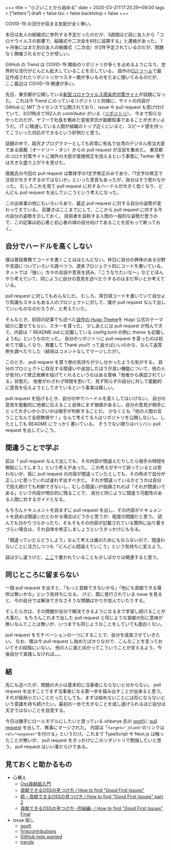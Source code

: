 +++
title = "小さいことから始める"
date = 2020-03-21T17:25:29+09:00
tags = ["letters"]
draft = false
toc = false
backtotop = false
+++

COVID-19 の流行が収まる気配が全く無い。

本日は友人の結婚式に参列する予定だったのだが、3週間ほど前に友人から「コロナウイルスの影響で、結婚式や二次会を8月に延期する」と連絡があった。
1ヶ月後にはまた別の友人の結婚式（二次会）が2件予定されているのだが、問題なく開催されるかどうか怪しい。

GitHub の Trend は COVID-19 関係のリポジトリが多くを占めるようになり、世界的な流行がどんどん拡大していることを示している。
自作の[CLI ツール](https://github.com/matsuyoshi30/go-trendrepo)で最近作成されたリポジトリかつスター数が多いものをたまに覗いてみるのだが、
ここ最近は COVID-19 関連が多い。

先日、東京都が公開している[新型コロナウイルス感染症対策サイト](https://stopcovid19.metro.tokyo.lg.jp/)が話題になった。
これは今 Trend にのっているリポジトリと同様に、サイトの内容が GitHub に MIT ライセンスで公開されており、issue や pull request も受け付けていて、3/21時点で192人の contributor がいる（[リポジトリ](https://github.com/tokyo-metropolitan-gov/covid19)）。
今まで知らなかったのだが、ヤフーで社長を務めた宮坂学氏が副都知事であることが大きいようだ。
IT に精通している人間が組織のトップ近くにいると、スピード感を持ってこういった対応ができるという好例だと思う。

話題の中で、超天才プログラマーとしても非常に有名で台湾のデジタル担当大臣である唐鳳（オードリー・タン）からの pull request が注目を集めた。
東京都のコロナ対策サイトに海外の大臣が直接修正を加えるという事態に Twitter 等では大きな盛り上がりを見せた。

唐鳳氏の今回の pull request は繁体字の1文字修正のみであり、「1文字の修正で注目が大きすぎるのではないか」といった意見もあったが、自分はそう思わなかった。
むしろこれを見て pull request に対するハードルが大きく低くなり、どんどん pull request を出していこうという考えになった。

この出来事の他にもいろいろあり、最近 pull request に対する自分の姿勢が変わってきている。
前置きはここまでにして、ここから pull request に対する今の自分の姿勢を示しておく。
技術者を自称する人間の一般的な姿勢だ思うので、この記事は初心者と初心者の頃の自分向けであることを前もって断っておく。

## 自分でハードルを高くしない

僕は普段業務でコードを書くことはほとんどない。休日に自分の興味のある分野や言語についていろいろ調べつつ、週末プロジェクト的にコードを書いている。
ネットでは『強い』方々の会話や意見を読み、「こうなりたいな〜」などとぼんやり考えていて、同じように自分の意見を述べたりするのはまだ早いとか考えている。

pull request に対してもおんなじだ。
むしろ、常日頃コードを書いていて自分より知識もスキルもある人のプロジェクトに対して、僕が pull request なんて出していいものなのだろうか、と考えていた。

そんなとき、前回の記事でも述べた[自作の Hugo Theme](https://github.com/matsuyoshi30/harbor)を Hugo 公式のテーマ紹介に載せてもらい、スターを貰った。
少しあとには pull request が飛んできて、内容は「 README.md に記載している config.toml の例に theme も記載しようね」というものだった。
自分のリポジトリに pull request を貰ったのは初めてで嬉しくなり、興奮して Thank you!!! って返せばいいのかな、なんて返答例を調べたりした（結局はコメントなしでマージしたが）。

このとき、 pull request を貰う側の気持ちが少し分かったような気がする。
自分のプロジェクトに存在する間違いや追加したほうが良い機能について、他の人が気付いて修正依頼を投げてくれるというのはある意味「他者から承認されている」状態だ。
他者がわざわざ時間を割いて、見ず知らずの自分に対して能動的に意見を伝えようとしてきているという事実は嬉しい。

pull request を投げるとき、自分の中でハードルを高くしてはいけない。
自分の意見を能動的に他者に伝えること自体にまず価値があるし、自分の意見が相手にとって大きいか小さいかは相手が判断することだ。
少なくとも「他の人間の言うことなんて全部無視や！」なんて考えてる人はリポジトリを公開しないし、したとしても README にでっかく書いている。
そうでない限りはバシバシ pull request を出していこう。

## 間違うことで学ぶ

前は「 pull request なんて出しても、その内容が間違えたりしたら相手の時間を無駄にしてしまう」という考えがあった。
この考えがすべて誤っているとは思わないが、仮に pull request の内容が間違っていたとしても、その時点で自分が正しいと思っていれば迷わず出すべきだ。
それが間違っているかどうかは自分で抱え続けても判断できないし、むしろ間違いが指摘されれば「それが間違いである」という内容が明示的に残ることで、
自分と同じように間違う可能性のある人間に対するガイドとなる。

もちろんドキュメントを読まずに pull request を出し、その内容がドキュメントを読めば間違いだとわかる場合はどうかと思うが、程度の問題だと思う。
読んでも分かりづらかったり、そもそもその内容が記載されている箇所に辿り着きづらい場合は、それ自体を修正しましょうというきっかけにもなる。

「間違っていたらどうしよう」なんて考えは誰のためにもならないので、間違わないことに注力しつつも「どんどん間違えていこう」という気持ちに変えよう。

話は少し違うけど、[ここ](http://blog.practical-scheme.net/shiro/20161229-100-rejections)で書かれていることも少しばかりは関連すると思う。

## 同じところに留まらない

一個 pull request を出すと、「もっと貢献できないかな」「他にも貢献できる場所は無いかな」という気持ちになる。
けど、既に発行されている issue を見ると、今の自分では解決できなさそうな問題ばかりが並んでいたりする。

そしたら次は、その問題が自分で解決できるようになるまで学習し続けることが大事だ。
もちろんこれまで出した pull request と同じような貢献の形に意味が無いなんてことは無いが、いつまでも同じようなことをしていても面白くない。

pull request をモチベーションの一つにすることで、自分を成長させていきたい。
なお、僕は今 pull request し始めたばかりなので、こんなことを言っておいてその段階にいない。
他の人に面と向かってこういうことが言えるよう、今後自分で実践しなければ。。。

## 結

先にも述べたが、問題の大小は基本的に当事者にならないと分からない。 pull request を出すことでまず当事者になる第一歩を踏み出すことが出来ると思う。
それが結局小さいことだったとしても、まずは始めないことには形にならないという意識を持ち続けたい。最初の一歩で大きなことを成し遂げられるほど自分は天才ではないことを自覚する。

今日は勝手にロールモデルにしたいと思っている ohbarye 氏の [goofi](https://github.com/ohbarye/goofi)に [pull request](https://github.com/ohbarye/goofi/pull/277) を出して、無事にマージされた。
内容は「`target="_blank"`のリンクは`rel="noopener"`を付ける」というだけ。これまで TypeScript や Next.js は触ったことが無いが、 pull request をきっかけにこのリポジトリで勉強したいと思う。
pull request はいい事だらけである。

## 見ておくと助かるもの

- 心構え
    - [Oss貢献超入門](https://www.slideshare.net/shigemk2/oss-78585757)
    - [貢献できるOSSの見つけ方 / How to find "Good First Issues"](https://speakerdeck.com/ohbarye/how-to-find-good-first-issues)
    - [続・貢献できるOSSの見つけ方 / How to find "Good First Issues" part 2](https://speakerdeck.com/ohbarye/how-to-find-good-first-issues-part-2)
    - [貢献できるOSSの見つけ方 -完結編- / How to find "Good First Issues" Final](https://speakerdeck.com/ohbarye/how-to-find-good-first-issues-final)
-  issue 探し
    - [goofi](https://goofi.now.sh/)
    - [firstcontributions](https://firstcontributions.github.io/)
    - [GitHub help wanted](http://github-help-wanted.com/)
    - [trends](https://trends.now.sh/)